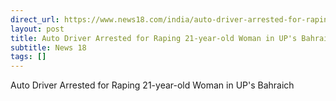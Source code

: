 ```yaml
---
direct_url: https://www.news18.com/india/auto-driver-arrested-for-raping-21-year-old-woman-in-ups-bahraich-8671412.html
layout: post
title: Auto Driver Arrested for Raping 21-year-old Woman in UP's Bahraich
subtitle: News 18
tags: []
---
```


Auto Driver Arrested for Raping 21-year-old Woman in UP's Bahraich
